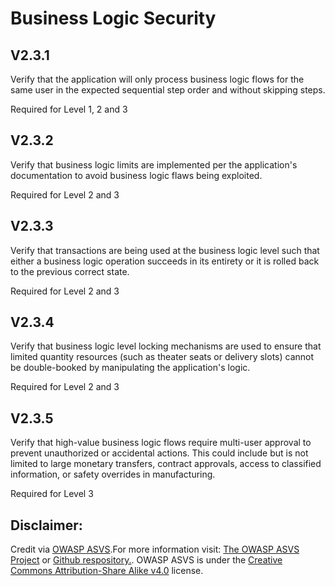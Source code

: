 #  Business Logic Security
## V2.3.1
Verify that the application will only process business logic flows for the same user in the expected sequential step order and without skipping steps.
Required for Level 1, 2 and 3
## V2.3.2
Verify that business logic limits are implemented per the application's documentation to avoid business logic flaws being exploited.
Required for Level 2 and 3
## V2.3.3
Verify that transactions are being used at the business logic level such that either a business logic operation succeeds in its entirety or it is rolled back to the previous correct state.
Required for Level 2 and 3
## V2.3.4
Verify that business logic level locking mechanisms are used to ensure that limited quantity resources (such as theater seats or delivery slots) cannot be double-booked by manipulating the application's logic.
Required for Level 2 and 3
## V2.3.5
Verify that high-value business logic flows require multi-user approval to prevent unauthorized or accidental actions. This could include but is not limited to large monetary transfers, contract approvals, access to classified information, or safety overrides in manufacturing.
Required for Level 3

## Disclaimer:
Credit via [OWASP ASVS](https://owasp.org/www-project-application-security-verification-standard/).For more information visit: [The OWASP ASVS Project](https://owasp.org/www-project-application-security-verification-standard/) or [Github respository.](https://github.com/OWASP/ASVS). OWASP ASVS is under the [Creative Commons Attribution-Share Alike v4.0](https://github.com/OWASP/ASVS/blob/v5.0.0/LICENSE.md) license.
